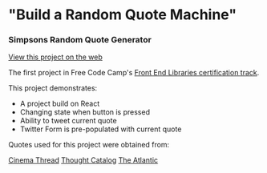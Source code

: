 # "Build a Random Quote Machine"
### Simpsons Random Quote Generator

[View this project on the web]()

The first project in Free Code Camp's [Front End Libraries certification track](https://learn.freecodecamp.org/front-end-libraries/front-end-libraries-projects/build-a-random-quote-machine).

This project demonstrates:

- A project build on React
- Changing state when button is pressed
- Ability to tweet current quote
- Twitter Form is pre-populated with current quote

Quotes used for this project were obtained from:

[Cinema Thread](https://cinemathread.com/tv-film/15-simpsons-quotes-we-wish-werent-true/)
[Thought Catalog](https://thoughtcatalog.com/oliver-miller/2012/07/simpsons-quotes-in-order-of-awesomeness/)
[The Atlantic](https://www.theatlantic.com/entertainment/archive/2014/08/the-greatest-line-every-simpsons-character-ever-delivered/378879/)